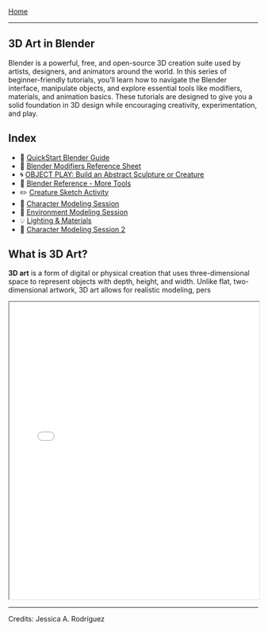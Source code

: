 [Home](../README.md)    

-------------------------------------------------------------------------------  

## 3D Art in Blender

Blender is a powerful, free, and open-source 3D creation suite used by artists, designers, and animators around the world. In this series of beginner-friendly tutorials, you’ll learn how to navigate the Blender interface, manipulate objects, and explore essential tools like modifiers, materials, and animation basics. These tutorials are designed to give you a solid foundation in 3D design while encouraging creativity, experimentation, and play.


## Index

+ 🧱 [QuickStart Blender Guide](Blender_Intro_Part_1.md)
+ 🧱 [Blender Modifiers Reference Sheet](Blender_Intro_Part_2.md)
+ 🌀 [OBJECT PLAY: Build an Abstract Sculpture or Creature](Object_Play_Activity.md)
+ 🧱 [Blender Reference - More Tools](Blender_Reference_More_Tools.md)
+ ✏️ [Creature Sketch Activity](Creature_Sketch_Activity.md)
+ 👾 [Character Modeling Session](Character_Modeling_Session.md)
+ 🌆 [Environment Modeling Session](Environment_Modeling_Session.md)
+ 💡 [Lighting & Materials](Lighting_Materials.md)
+ 👾 [Character Modeling Session 2](Character_Modeling_Session_2.md)

## What is 3D Art?

**3D art** is a form of digital or physical creation that uses three-dimensional space to represent objects with depth, height, and width. Unlike flat, two-dimensional artwork, 3D art allows for realistic modeling, pers

<iframe src="W1_Teacher_Presentation_Slides.pdf" width="100%" height="600px"></iframe>


________________________________________________________________________

Credits: Jessica A. Rodríguez

